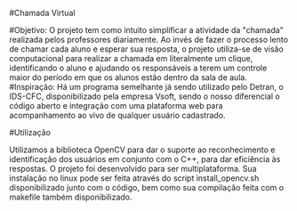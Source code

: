 #Chamada Virtual


#Objetivo:
O projeto tem como intuito simplificar a atividade da "chamada" realizada pelos professores diariamente. Ao invés de fazer o processo lento de chamar cada aluno e esperar sua resposta, o projeto utiliza-se de visão computacional para realizar a chamada em literalmente um clique, identificando o aluno e ajudando os responsáveis a terem um controle maior do período em que os alunos estão dentro da sala de aula.
#Inspiração:
Há um programa semelhante já sendo utilizado pelo Detran, o IDS-CFC, disponibilizado pela empresa Vsoft, sendo o nosso diferencial o código aberto e integração com uma plataforma web para acompanhamento ao vivo de qualquer usuário cadastrado.

#Utilização

Utilizamos a biblioteca OpenCV para dar o suporte ao reconhecimento e identificação dos usuários em conjunto com o C++, para dar eficiência às respostas. O projeto foi desenvolvido para ser multiplataforma. Sua instalação no linux pode ser feita através do script install_opencv.sh disponibilizado junto com o código, bem como sua compilação feita com o makefile também disponibilizado.
